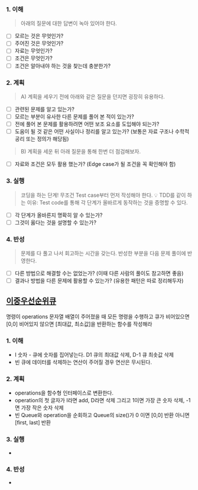 ### 1. 이해
> 아래의 질문에 대한 답변이 녹아 있어야 한다.

- [ ] 모르는 것은 무엇인가?
- [ ] 주어진 것은 무엇인가?
- [ ] 자료는 무엇인가?
- [ ] 조건은 무엇인가?
- [ ] 조건은 알아내야 하는 것을 찾는데 충분한가?

### 2. 계획
> A) 계획을 세우기 전에 아래와 같은 질문을 던지면 굉장히 유용하다.

- [ ] 관련된 문제를 알고 있는가?
- [ ] 모르는 부분이 유사한 다른 문제를 풀어 본 적이 있는가?
- [ ] 전에 풀어 본 문제를 활용하려면 어떤 보조 요소를 도입해야 되는가?
- [ ] 도움이 될 것 같은 어떤 사실이나 정리를 알고 있는가? (보통은 자료 구조나 수학적 공리 또는 정의가 해당됨)

> B) 계획을 세운 뒤 아래 질문을 통해 한번 더 점검해보자.

- [ ] 자료와 조건은 모두 활용 했는가? (Edge case가 될 조건을 꼭 확인해야 함)

### 3. 실행
> 코딩을 하는 단계! 무조건 Test case부터 먼저 작성해야 한다.
💡 TDD를 같이 하는 이유: Test code를 통해 각 단계가 올바르게 동작하는 것을 증명할 수 있다.

- [ ] 각 단계가 올바른지 명확히 알 수 있는가?
- [ ] 그것이 옳다는 것을 설명할 수 있는가?

### 4. 반성
> 문제를 다 풀고 나서 회고하는 시간을 갖는다. 반성한 부분을 다음 문제 풀이에 반영한다.

- [ ] 다른 방법으로 해결할 수는 없었는가? (이때 다른 사람의 풀이도 참고하면 좋음)
- [ ] 결과나 방법을 다른 문제에 활용할 수 있는가? (유용한 패턴은 따로 정리해두자)

## [이중우선순위큐](https://school.programmers.co.kr/learn/courses/30/lessons/42628)
명령이 operations 문자열 배열이 주어졌을 때 모든 명령을 수행하고 큐가 비어있으면 [0,0] 비어있지 않으면 [최대값, 최소값]을 반환하는 함수를 작성해라 

### 1. 이해
- I 숫자 - 큐에 숫자를 집어넣는다. D1 큐의 최대값 삭제, D-1 큐 최솟값 삭제 
- 빈 큐에 데이터를 삭제하는 연산이 주어질 경우 연산은 무시된다. 

### 2. 계획
- operations을 함수형 인터페이스로 변환한다.
- operation의 첫 글자가 I라면 add, D라면 삭제 그리고 1이면 가장 큰 숫자 삭제, -1면 가장 작은 숫자 삭제 
- 빈 Queue와 operation을 순회하고 Queue의 size()가 0 이면 [0,0] 반환 아니면 [first, last] 반환 

### 3. 실행
- 

### 4. 반성
-
